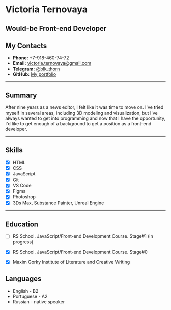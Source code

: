 # Victoria Ternovaya

## Would-be Front-end Developer

## My Contacts

- **Phone:** +7-918-460-74-72
- **Email:** victoria.ternovaya@gmail.com
- **Telegram:** [@blk_thorn](https://t.me/blk_thorn)
- **GitHub:** [My portfolio](https://github.com/blk-thorn)

---

## Summary

After nine years as a news editor, I felt like it was time to move on. I've tried myself in several areas, including 3D modeling and visualization, but I've always wanted to get into programming and now that I have the opportunity, I'd like to get enough of a background to get a position as a front-end developer.

---

## Skills

- [x] HTML
- [x] CSS
- [x] JavaScript
- [x] Git
- [x] VS Code
- [x] Figma
- [x] Photoshop
- [x] 3Ds Max, Substance Painter, Unreal Engine

---

## Education

- [ ] RS School. JavaScript/Front-end Development Course. Stage#1 (in progress)

- [x] RS School. JavaScript/Front-end Development Course. Stage#0

- [x] Maxim Gorky Institute of Literature and Creative Writing

## Languages

- English - B2
- Portuguese - A2
- Russian - native speaker
